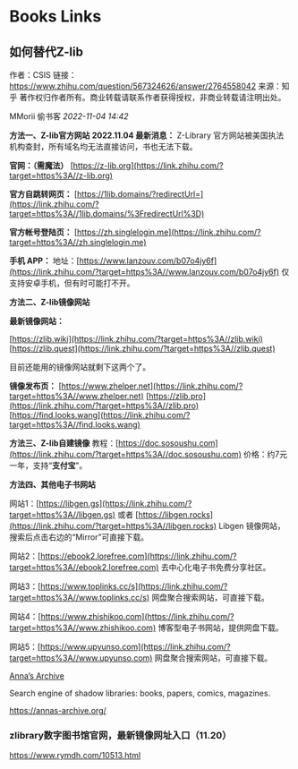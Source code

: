 # Books Links



## 如何替代Z-lib

作者：CSIS
链接：https://www.zhihu.com/question/567324626/answer/2764558042
来源：知乎
著作权归作者所有。商业转载请联系作者获得授权，非商业转载请注明出处。



MMorii 偷书客 *2022-11-04 14:42* 

**方法一、Z-lib官方网站**
**2022.11.04 最新消息：**
Z-Library 官方网站被美国执法机构查封，所有域名均无法直接访问，书也无法下载。

**官网：（需魔法）**
[https://z-lib.org](https://link.zhihu.com/?target=https%3A//z-lib.org)

**官方自跳转网页：**
[https://1lib.domains/?redirectUrl=](https://link.zhihu.com/?target=https%3A//1lib.domains/%3FredirectUrl%3D)

**官方帐号登陆页：**
[https://zh.singlelogin.me](https://link.zhihu.com/?target=https%3A//zh.singlelogin.me)

**手机 APP：**
地址：[https://www.lanzouv.com/b07o4jy6f](https://link.zhihu.com/?target=https%3A//www.lanzouv.com/b07o4jy6f) 仅支持安卓手机，但有时可能打不开。



**方法二、Z-lib镜像网站**

**最新镜像网站：**

[https://zlib.wiki](https://link.zhihu.com/?target=https%3A//zlib.wiki)
[https://zlib.quest](https://link.zhihu.com/?target=https%3A//zlib.quest)

目前还能用的镜像网站就剩下这两个了。

**镜像发布页：**
[https://www.zhelper.net](https://link.zhihu.com/?target=https%3A//www.zhelper.net)
[https://zlib.pro](https://link.zhihu.com/?target=https%3A//zlib.pro)
[https://find.looks.wang](https://link.zhihu.com/?target=https%3A//find.looks.wang)


**方法三、Z-lib自建镜像**
教程：[https://doc.sosoushu.com](https://link.zhihu.com/?target=https%3A//doc.sosoushu.com)
价格：约7元一年，支持“**支付宝**"。


**方法四、其他电子书网站**

网站1：[https://libgen.gs](https://link.zhihu.com/?target=https%3A//libgen.gs) 或者 [https://libgen.rocks](https://link.zhihu.com/?target=https%3A//libgen.rocks)
Libgen 镜像网站，搜索后点击右边的“Mirror”可直接下载。


网站2：[https://ebook2.lorefree.com](https://link.zhihu.com/?target=https%3A//ebook2.lorefree.com)
去中心化电子书免费分享社区。


网站3：[https://www.toplinks.cc/s](https://link.zhihu.com/?target=https%3A//www.toplinks.cc/s)
网盘聚合搜索网站，可直接下载。


网站4：[https://www.zhishikoo.com](https://link.zhihu.com/?target=https%3A//www.zhishikoo.com)
博客型电子书网站，提供网盘下载。


网站5：[https://www.upyunso.com](https://link.zhihu.com/?target=https%3A//www.upyunso.com)
网盘聚合搜索网站，可直接下载。





[Anna’s Archive](https://annas-archive.org/)

Search engine of shadow libraries: books, papers, comics, magazines.

https://annas-archive.org/


### zlibrary数字图书馆官网，最新镜像网址入口（11.20）

https://www.rymdh.com/10513.html